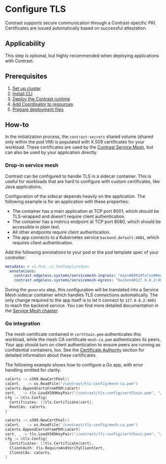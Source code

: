 # Configure TLS

Contrast supports secure communication through a Contrast-specific PKI. Certificates are issued automatically based on successful attestation.

## Applicability

This step is optional, but highly recommended when deploying applications with Contrast.

## Prerequisites

1. [Set up cluster](../cluster-setup/bare-metal.md)
2. [Install CLI](../install-cli.md)
3. [Deploy the Contrast runtime](./runtime-deployment.md)
4. [Add Coordinator to resources](set-manifest.md)
5. [Prepare deployment files](./deployment-file-preparation.md)

## How-to

In the initialization process, the `contrast-secrets` shared volume (shared only within the pod VM) is populated with X.509 certificates for your workload.
These certificates are used by the [Contrast Service Mesh](../../architecture/components/service-mesh.md), but can also be used by your application directly.

### Drop-in service mesh

Contrast can be configured to handle TLS in a sidecar container.
This is useful for workloads that are hard to configure with custom certificates, like Java applications.

Configuration of the sidecar depends heavily on the application.
The following example is for an application with these properties:

- The container has a main application at TCP port 8001, which should be TLS-wrapped and doesn't require client authentication.
- The container has a metrics endpoint at TCP port 8080, which should be accessible in plain text.
- All other endpoints require client authentication.
- The app connects to a Kubernetes service `backend.default:4001`, which requires client authentication.

Add the following annotations to your pod or the pod template spec of your controller:

```yaml
metadata: # v1.Pod, v1.PodTemplateSpec
  annotations:
    contrast.edgeless.systems/servicemesh-ingress: "main#8001#false##metrics#8080#true"
    contrast.edgeless.systems/servicemesh-egress: "backend#127.0.0.2:4001#backend.default:4001"
```

During the `generate` step, this configuration will be translated into a Service Mesh sidecar container which handles TLS connections automatically.
The only change required to the app itself is to let it connect to `127.0.0.2:4001` to reach the backend service.
You can find more detailed documentation in the [Service Mesh chapter](../../architecture/components/service-mesh.md).

### Go integration

The mesh certificate contained in `certChain.pem` authenticates this workload, while the mesh CA certificate `mesh-ca.pem` authenticates its peers.
Your app should turn on client authentication to ensure peers are running as confidential containers, too.
See the [Certificate Authority](../../architecture/components/service-mesh.md#public-key-infrastructure) section for detailed information about these certificates.

The following example shows how to configure a Go app, with error handling omitted for clarity.

<Tabs groupId="golang-tls-setup">
<TabItem value="client" label="Client">

```go
caCerts := x509.NewCertPool()
caCert, _ := os.ReadFile("/contrast/tls-config/mesh-ca.pem")
caCerts.AppendCertsFromPEM(caCert)
cert, _ := tls.LoadX509KeyPair("/contrast/tls-config/certChain.pem", "/contrast/tls-config/key.pem")
cfg := &tls.Config{
  Certificates: []tls.Certificate{cert},
  RootCAs: caCerts,
}
```

</TabItem>
<TabItem value="server" label="Server">

```go
caCerts := x509.NewCertPool()
caCert, _ := os.ReadFile("/contrast/tls-config/mesh-ca.pem")
caCerts.AppendCertsFromPEM(caCert)
cert, _ := tls.LoadX509KeyPair("/contrast/tls-config/certChain.pem", "/contrast/tls-config/key.pem")
cfg := &tls.Config{
  Certificates: []tls.Certificate{cert},
  ClientAuth: tls.RequireAndVerifyClientCert,
  ClientCAs: caCerts,
}
```

</TabItem>
</Tabs>
